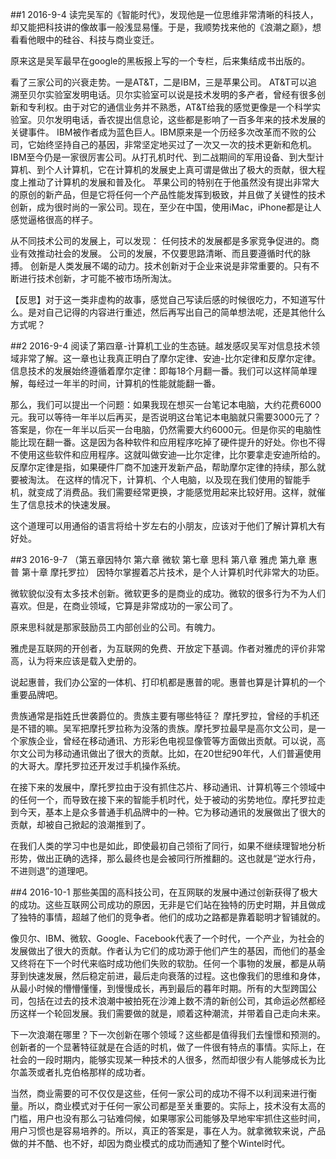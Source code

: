 ##1  2016-9-4
读完吴军的《智能时代》，发现他是一位思维非常清晰的科技人，却又能把科技讲的像故事一般浅显易懂。于是，我顺势找来他的《浪潮之巅》，想看看他眼中的硅谷、科技与商业变迁。

原来这是吴军最早在google的黑板报上写的一个专栏，后来集结成书出版的。

看了三家公司的兴衰走势。一是AT&T，二是IBM，三是苹果公司。
AT&T可以追溯至贝尔实验室发明电话。贝尔实验室可以说是技术发明的多产者，曾经有很多创新和专利权。由于对它的通信业务并不熟悉，AT&T给我的感觉更像是一个科学实验室。贝尔发明电话，香农提出信息论，这些都是影响了一百多年来的技术发展的关键事件。
IBM被作者成为蓝色巨人。IBM原来是一个历经多次改革而不败的公司，它始终坚持自己的基因，非常坚定地买过了一次又一次的技术更新和危机。IBM至今仍是一家很厉害公司。从打孔机时代、到二战期间的军用设备、到大型计算机、到个人计算机，它在计算机的发展史上真可谓是做出了极大的贡献，很大程度上推动了计算机的发展和普及化。
苹果公司的特别在于他虽然没有提出非常大的原创的新产品，但是它将任何一个产品性能发挥到极致，并且做了关键性的技术创新，成为很时尚的一家公司。现在，至少在中国，使用iMac，iPhone都是让人感觉逼格很高的样子。

从不同技术公司的发展上，可以发现：
任何技术的发展都是多家竞争促进的。商业有效推动社会的发展。
公司的发展，不仅要思路清晰、而且要遵循时代的脉搏。
创新是人类发展不竭的动力。技术创新对于企业来说是非常重要的。只有不断进行技术创新，才可能不被市场所淘汰。

【反思】对于这一类非虚构的故事，感觉自己写读后感的时候很吃力，不知道写什么。是对自己记得的内容进行重述，然后再写出自己的简单想法呢，还是其他什么方式呢？

##2  2016-9-4
阅读了第四章-计算机工业的生态链。越发感叹吴军对信息技术领域非常了解。这一章也让我真正明白了摩尔定律、安迪-比尔定律和反摩尔定律。
信息技术的发展始终遵循着摩尔定律：即每18个月翻一番。我们可以这样简单理解，每经过一年半的时间，计算机的性能就能翻一番。


那么，我们可以提出一个问题：如果我现在想买一台笔记本电脑，大约花费6000元。我可以等待一年半以后再买，是否说明这台笔记本电脑就只需要3000元了？
答案是，你在一年半以后买一台电脑，仍然需要大约6000元。但是你买的电脑性能比现在翻一番。这是因为各种软件和应用程序吃掉了硬件提升的好处。你也不得不使用这些软件和应用程序。这就叫做安迪—比尔定律，比尔要拿走安迪所给的。
反摩尔定律是指，如果硬件厂商不加速开发新产品，帮助摩尔定律的持续，那么就要被淘汰。
在这样的情况下，计算机、个人电脑，以及现在我们使用的智能手机，就变成了消费品。我们需要经常更换，才能感觉用起来比较好用。这样，就催生了信息技术的快速发展。

这个道理可以用通俗的语言将给十岁左右的小朋友，应该对于他们了解计算机大有好处。

##3  2016-9-7
（第五章因特尔 第六章 微软  第七章 思科 第八章 雅虎  第九章 惠普 第十章 摩托罗拉）
因特尔掌握着芯片技术，是个人计算机时代非常大的功臣。

微软貌似没有太多技术创新。微软更多的是商业的成功。微软的很多行为不为人们喜欢。但是，在商业领域，它算是非常成功的一家公司了。

原来思科就是那家鼓励员工内部创业的公司。有魄力。

雅虎是互联网的开创者，为互联网的免费、开放定下基调。作者对雅虎的评价非常高，认为将来应该是载入史册的。

说起惠普，我们办公室的一体机、打印机都是惠普的呢。惠普也算是计算机的一个重要品牌吧。

贵族通常是指姓氏世袭爵位的。贵族主要有哪些特征？
摩托罗拉，曾经的手机还是不错的嘛。吴军把摩托罗拉称为没落的贵族。摩托罗拉最早是高尔文公司，是一个家族企业，曾经在移动通讯、方形彩色电视显像管等方面做出贡献。可以说，高尔文公司为移动通讯做出了很大的贡献。比如，在20世纪90年代，人们普遍使用的大哥大。摩托罗拉还开发过手机操作系统。

在接下来的发展中，摩托罗拉由于没有抓住芯片、移动通讯、计算机等三个领域中的任何一个，而导致在接下来的智能手机时代，处于被动的劣势地位。摩托罗拉走到今天，基本上是众多普通手机品牌中的一种。它为移动通讯的发展做出了很大的贡献，却被自己掀起的浪潮推到了。

在我们人类的学习中也是如此，即使最初自己领衔了同行，如果不继续理智地分析形势，做出正确的选择，那么最终也是会被同行所推翻的。这也就是“逆水行舟，不进则退”的道理吧。

##4  2016-10-1
那些美国的高科技公司，在互网联的发展中通过创新获得了极大的成功。这些互联网公司成功的原因，无非是它们站在独特的历史时期，并且做成了独特的事情，超越了他们的竞争者。他们的成功之路都是靠着聪明才智铺就的。

像贝尔、IBM、微软、Google、Facebook代表了一个时代，一个产业，为社会的发展做出了很大的贡献。作者认为它们的成功源于他们产生的基因，而他们的基金又终将在下一个时代来临时成功他们失败的软肋。任何一个事物的发展，都是从萌芽到快速发展，然后稳定前进，最后走向衰落的过程。这也像我们的思维和身体，从最小时候的懵懵懂懂，到慢慢成长，再到最后的暮年时期。所有的大型跨国公司，包括在过去的技术浪潮中被拍死在沙滩上数不清的新创公司，其命运必然都经历这样一个轮回发展。我们需要做的就是，顺着这种潮流，并带着自己走向未来。

下一次浪潮在哪里？下一次创新在哪个领域？这些都是值得我们去憧憬和预测的。创新者的一个显著特征就是在合适的时机，做了一件很有特点的事情。实际上，在社会的一段时期内，能够实现某一种技术的人很多，然而却很少有人能够成长为比尔盖茨或者扎克伯格那样的成功者。

当然，商业需要的可不仅仅是这些，任何一家公司的成功不得不以利润来进行衡量。所以，商业模式对于任何一家公司都是至关重要的。实际上，技术没有太高的门槛，用户也没有那么刁钻难伺候，如果哪家公司能够及早地牢牢抓住这些时间，用户习惯也是容易培养的。所以，真正的答案是，事在人为。就拿微软来说，产品做的并不酷、也不好，却因为商业模式的成功而通知了整个Wintel时代。
